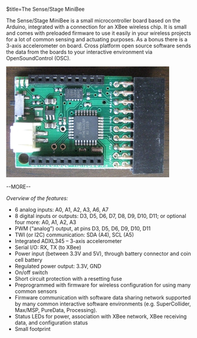 $title=The Sense/Stage MiniBee


The Sense/Stage MiniBee is a small microcontroller board based on the Arduino, integrated with a connection for an XBee wireless chip. It is small and comes with preloaded firmware to use it easily in your wireless projects for a lot of common sensing and actuating purposes. As a bonus there is a 3-axis accelerometer on board. Cross platform open source software sends the data from the boards to your interactive environment via OpenSoundControl (OSC).

<img src="MiniBee.jpg" />

--MORE--

*Overview of the features:*

- 6 analog inputs: A0, A1, A2, A3, A6, A7
- 8 digital inputs or outputs: D3, D5, D6, D7, D8, D9, D10, D11; or optional four more: A0, A1, A2, A3
- PWM (“analog”) output, at pins D3, D5, D6, D9, D10, D11
- TWI (or I2C) communication: SDA (A4), SCL (A5)
- Integrated ADXL345 – 3-axis accelerometer
- Serial I/O: RX, TX (to XBee)
- Power input (between 3.3V and 5V), through battery connector and coin cell battery
- Regulated power output: 3.3V, GND
- On/off switch
- Short circuit protection with a resetting fuse
- Preprogrammed with firmware for wireless configuration for using many common sensors
- Firmware communication with software data sharing network supported by many common interactive software environments (e.g. SuperCollider, Max/MSP, PureData, Processing).
- Status LEDs for power, association with XBee network, XBee receiving data, and configuration status
- Small footprint
